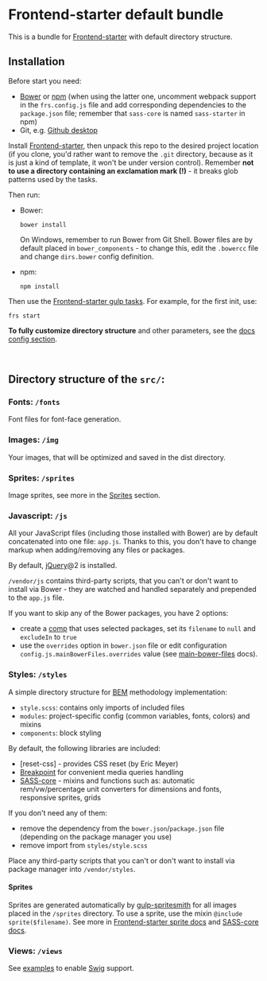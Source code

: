 # Frontend-starter default bundle

This is a bundle for [Frontend-starter][frontend-starter] with default directory structure.


## Installation

Before start you need:
* [Bower][bower] or [npm] (when using the latter one, uncomment webpack support in the `frs.config.js` file and add corresponding dependencies to the `package.json` file; remember that `sass-core` is named `sass-starter` in npm)
* Git, e.g. [Github desktop](https://desktop.github.com/)

Install [Frontend-starter][frontend-starter], then unpack this repo to the desired project location (if you clone, you'd rather want to remove the `.git` directory, because as it is just a kind of template, it won't be under version control). Remember **not to use a directory containing an exclamation mark (!)** - it breaks glob patterns used by the tasks.

Then run:
* Bower:

  ```
  bower install
  ```

  On Windows, remember to run Bower from Git Shell. Bower files are by default placed in `bower_components` - to change this, edit the `.bowercc` file and change `dirs.bower` config definition.

* npm:

  ```
  npm install
  ```

Then use the [Frontend-starter gulp tasks](https://github.com/implico/frontend-starter#cli-tasks). For example, for the first init, use:

```
frs start
```

**To fully customize directory structure** and other parameters, see the [docs config section](https://github.com/implico/frontend-starter#directories-and-configuration).


<br>

## Directory structure of the `src/`:

### Fonts: `/fonts`
Font files for font-face generation.


### Images: `/img`
Your images, that will be optimized and saved in the dist directory.


### Sprites: `/sprites`
Image sprites, see more in the [Sprites](#styles-sprites) section.


### Javascript: `/js`
All your JavaScript files (including those installed with Bower) are by default concatenated into one file: `app.js`. Thanks to this, you don't have to change markup when adding/removing any files or packages.

By default, [jQuery](https://jquery.com/)@2 is installed.

`/vendor/js` contains third-party scripts, that you can't or don't want to install via Bower - they are watched and handled separately and prepended to the `app.js` file.

If you want to skip any of the Bower packages, you have 2 options:
- create a [comp](https://github.com/implico/frontend-starter#javascript-compositions) that uses selected packages, set its `filename` to `null` and `excludeIn` to `true`
- use the `overrides` option in `bower.json` file or edit configuration `config.js.mainBowerFiles.overrides` value (see [main-bower-files] docs).


### Styles: `/styles`

A simple directory structure for [BEM](http://getbem.com/) methodology implementation:
* `style.scss`: contains only imports of included files
* `modules`: project-specific config (common variables, fonts, colors) and mixins
* `components`: block styling


By default, the following libraries are included:
- [reset-css] - provides CSS reset (by Eric Meyer)
- [Breakpoint](http://breakpoint-sass.com/) for convenient media queries handling
- [SASS-core][sass-core] - mixins and functions such as: automatic rem/vw/percentage unit converters for dimensions and fonts, responsive sprites, grids

If you don't need any of them:
* remove the dependency from the `bower.json`/`package.json` file (depending on the package manager you use)
* remove import from `styles/style.scss`

Place any third-party scripts that you can't or don't want to install via package manager into `/vendor/styles`.


<a name="styles-sprites"></a>
#### Sprites
Sprites are generated automatically by [gulp-spritesmith] for all images placed in the `/sprites` directory. To use a sprite, use the mixin `@include sprite($filename)`. See more in [Frontend-starter sprite docs](https://github.com/implico/frontend-starter#sprites) and [SASS-core docs][sass-core].


### Views: `/views`
See [examples](examples/) to enable [Swig][gulp-swig] support.



[bower]: http://bower.io/
[frontend-starter]: https://github.com/implico/frontend-starter
[gulp-spritesmith]: https://github.com/twolfson/gulp.spritesmith
[gulp-swig]: https://github.com/colynb/gulp-swig
[main-bower-files]: https://github.com/ck86/main-bower-files
[meyer-reset]: https://github.com/adamstac/meyer-reset
[npm]: https://www.npmjs.com/
[sass-core]: https://github.com/implico/sass-core
[sass-starter]: https://github.com/implico/sass-starter
